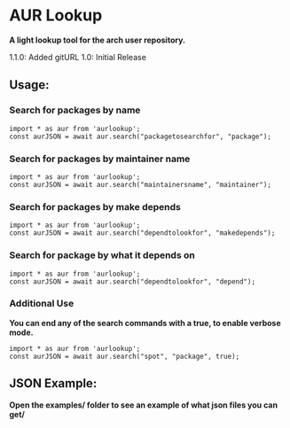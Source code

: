 # AUR Lookup
**A light lookup tool for the arch user repository.**

1.1.0: Added gitURL
1.0: Initial Release


## Usage:

### Search for packages by name

    import * as aur from 'aurlookup';
    const aurJSON = await aur.search("packagetosearchfor", "package");

### Search for packages by maintainer name

    import * as aur from 'aurlookup';
    const aurJSON = await aur.search("maintainersname", "maintainer");

### Search for packages by make depends

    import * as aur from 'aurlookup';
    const aurJSON = await aur.search("dependtolookfor", "makedepends");

### Search for package by what it depends on

    import * as aur from 'aurlookup';
    const aurJSON = await aur.search("dependtolookfor", "depend");

### Additional Use

**You can end any of the search commands with a true, to enable verbose mode.**


    import * as aur from 'aurlookup';
    const aurJSON = await aur.search("spot", "package", true);


## JSON Example:

**Open the examples/ folder to see an example of what json files you can get/**
